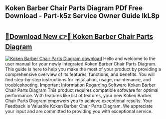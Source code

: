 ## Koken Barber Chair Parts Diagram PDf Free Download - Part-k5z Service Owner Guide IkL8p

# <h2><a href="http://dfswt09.blite.top/?on=Koken+Barber+Chair+Parts+Diagram">🔗Download New 👉🔴 Koken Barber Chair Parts Diagram</a></h2>

[![Koken Barber Chair Parts Diagram download](https://i.imgur.com/lujVjoI.png)](http://dfswt09.blite.top/?on=Koken+Barber+Chair+Parts+Diagram)
Hello and welcome to the user manual for your newly integrated Koken Barber Chair Parts Diagram. This guide is here to help you make the most of your product by providing a comprehensive overview of its features, functions, and benefits. You will find step-by-step instructions for installation, usage, maintenance, and troubleshooting. Important Information Regarding Software Koken Barber Chair Parts Diagram This product requires compatible software for optimal performance. With features like list of features, your new Koken Barber Chair Parts Diagram empowers you to achieve exceptional results. Your Feedback is Valuable Koken Barber Chair Parts Diagram. We appreciate your input and are committed to providing you with exceptional service.
